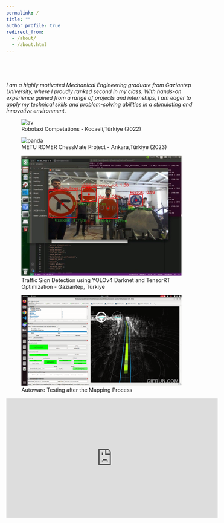 ```yaml
---
permalink: /
title: ""
author_profile: true
redirect_from: 
  - /about/
  - /about.html
---
```



<link rel="stylesheet" type="text/css" href="assets/css/collapse.css">


<div style="text-align: center;">
  <pre id="terminal-text" style="display: inline-block; font-family: 'Courier New', Courier, monospace; font-size: 1.5em;"></pre>
</div>




<p><i>I am a highly motivated Mechanical Engineering graduate from Gaziantep University, where I proudly ranked second in my class. With hands-on experience gained from a range of projects and internships, I am eager to apply my technical skills and problem-solving abilities in a stimulating and innovative environment.</i></p>


<div class="framed-container">
  <figure class="framed-item">
    <img src="images/av.gif" alt="av" class="framed">
    <figcaption>Robotaxi Competations - Kocaeli,Türkiye (2022)</figcaption>
  </figure>
  <figure class="framed-item">
    <img src="images/panda.JPG" alt="panda" class="framed">
    <figcaption>METU ROMER ChessMate Project - Ankara,Türkiye (2023)</figcaption>
  </figure>
</div>

<div class="framed-container">
  <figure class="framed-item">
    <img src="images/detection.jpg" alt="av" class="framed">
    <figcaption>Traffic Sign Detection using YOLOv4 Darknet and TensorRT Optimization - Gaziantep, Türkiye</figcaption>
  </figure>
  <figure class="framed-item">
    <img src="images/autoware_test.gif" alt="panda" class="framed">
    <figcaption>Autoware Testing after the Mapping Process </figcaption>
  </figure>
</div>





<div style="text-align: center;">
  <iframe width="560" height="315" src="https://www.youtube.com/embed/zP3rmQ06xFE?si=Wtg2WROBjUeUV6k-" title="YouTube video player" frameborder="0" allow="accelerometer; autoplay; clipboard-write; encrypted-media; gyroscope; picture-in-picture; web-share" referrerpolicy="strict-origin-when-cross-origin" allowfullscreen></iframe>
</div>



<script>
document.addEventListener("DOMContentLoaded", function() {
  const terminalText = document.getElementById("terminal-text");
  const commands = ["ROS", "Gazebo"];
  let commandIndex = 0;
  let charIndex = 0;
  let typing = true;

  function type() {
    if (typing) {
      if (charIndex < commands[commandIndex].length) {
        terminalText.textContent += commands[commandIndex].charAt(charIndex);
        charIndex++;
        setTimeout(type, 150);
      } else {
        typing = false;
        setTimeout(type, 1500);
      }
    } else {
      if (charIndex > 0) {
        terminalText.textContent = terminalText.textContent.slice(0, -1);
        charIndex--;
        setTimeout(type, 100);
      } else {
        typing = true;
        commandIndex = (commandIndex + 1) % commands.length;
        setTimeout(type, 500);
      }
    }
  }

  type();
});
</script>
